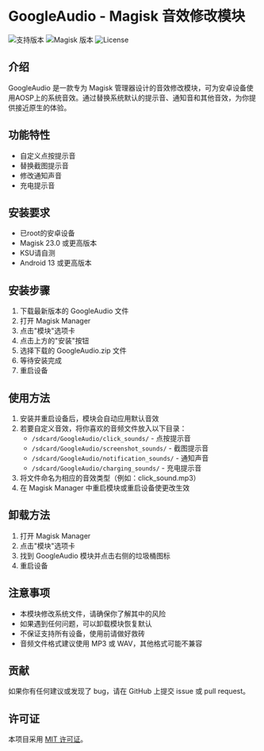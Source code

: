 # GoogleAudio - Magisk 音效修改模块

![支持版本](https://img.shields.io/badge/Android-13%2B-blue.svg)
![Magisk 版本](https://img.shields.io/badge/Magisk-23.0%2B-green.svg)
![License](https://img.shields.io/github/license/yourusername/your-repo-name.svg)

## 介绍

GoogleAudio 是一款专为 Magisk 管理器设计的音效修改模块，可为安卓设备使用AOSP上的系统音效。通过替换系统默认的提示音、通知音和其他音效，为你提供接近原生的体验。

## 功能特性

- 自定义点按提示音
- 替换截图提示音
- 修改通知声音
- 充电提示音

## 安装要求

- 已root的安卓设备
- Magisk 23.0 或更高版本
- KSU请自测
- Android 13 或更高版本

## 安装步骤

1. 下载最新版本的 GoogleAudio 文件
2. 打开 Magisk Manager
3. 点击"模块"选项卡
4. 点击上方的"安装"按钮
5. 选择下载的 GoogleAudio.zip 文件
6. 等待安装完成
7. 重启设备

## 使用方法

1. 安装并重启设备后，模块会自动应用默认音效
2. 若要自定义音效，将你喜欢的音频文件放入以下目录：
   - `/sdcard/GoogleAudio/click_sounds/` - 点按提示音
   - `/sdcard/GoogleAudio/screenshot_sounds/` - 截图提示音
   - `/sdcard/GoogleAudio/notification_sounds/` - 通知声音
   - `/sdcard/GoogleAudio/charging_sounds/` - 充电提示音
3. 将文件命名为相应的音效类型（例如：click_sound.mp3）
4. 在 Magisk Manager 中重启模块或重启设备使更改生效

## 卸载方法

1. 打开 Magisk Manager
2. 点击"模块"选项卡
3. 找到 GoogleAudio 模块并点击右侧的垃圾桶图标
4. 重启设备

## 注意事项

- 本模块修改系统文件，请确保你了解其中的风险
- 如果遇到任何问题，可以卸载模块恢复默认
- 不保证支持所有设备，使用前请做好救砖
- 音频文件格式建议使用 MP3 或 WAV，其他格式可能不兼容

## 贡献

如果你有任何建议或发现了 bug，请在 GitHub 上提交 issue 或 pull request。

## 许可证

本项目采用 [MIT 许可证](LICENSE)。
